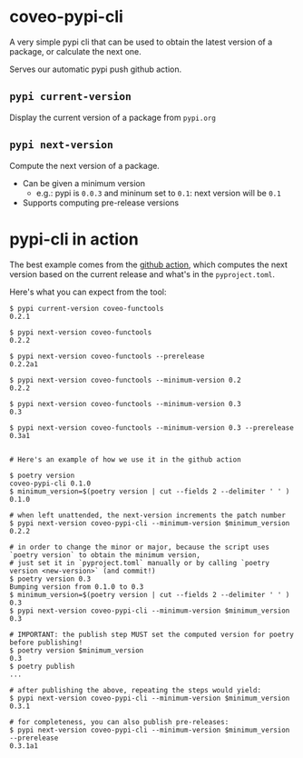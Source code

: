 # coveo-pypi-cli

A very simple pypi cli that can be used to obtain the latest version of a package, or calculate the next one.

Serves our automatic pypi push github action.


## `pypi current-version`

Display the current version of a package from `pypi.org`


## `pypi next-version`

Compute the next version of a package.

- Can be given a minimum version
  - e.g.: pypi is `0.0.3` and mininum set to `0.1`: next version will be `0.1`
- Supports computing pre-release versions



# pypi-cli in action

The best example comes from the [github action](./.github/workflows/actions/publish-to-pypi), which computes the next version based on the current release and what's in the `pyproject.toml`.

Here's what you can expect from the tool:

```shell
$ pypi current-version coveo-functools
0.2.1

$ pypi next-version coveo-functools
0.2.2

$ pypi next-version coveo-functools --prerelease
0.2.2a1

$ pypi next-version coveo-functools --minimum-version 0.2
0.2.2

$ pypi next-version coveo-functools --minimum-version 0.3
0.3

$ pypi next-version coveo-functools --minimum-version 0.3 --prerelease
0.3a1


# Here's an example of how we use it in the github action

$ poetry version
coveo-pypi-cli 0.1.0
$ minimum_version=$(poetry version | cut --fields 2 --delimiter ' ' )
0.1.0

# when left unattended, the next-version increments the patch number
$ pypi next-version coveo-pypi-cli --minimum-version $minimum_version
0.2.2

# in order to change the minor or major, because the script uses `poetry version` to obtain the minimum version, 
# just set it in `pyproject.toml` manually or by calling `poetry version <new-version>` (and commit!)
$ poetry version 0.3
Bumping version from 0.1.0 to 0.3
$ minimum_version=$(poetry version | cut --fields 2 --delimiter ' ' )
0.3
$ pypi next-version coveo-pypi-cli --minimum-version $minimum_version
0.3

# IMPORTANT: the publish step MUST set the computed version for poetry before publishing!
$ poetry version $minimum_version
0.3
$ poetry publish
...

# after publishing the above, repeating the steps would yield:
$ pypi next-version coveo-pypi-cli --minimum-version $minimum_version
0.3.1

# for completeness, you can also publish pre-releases:
$ pypi next-version coveo-pypi-cli --minimum-version $minimum_version --prerelease
0.3.1a1

 
```
